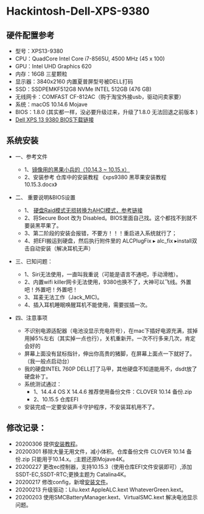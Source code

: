 # Hackintosh-Dell-XPS-9380

## 硬件配置参考

- 型号：XPS13-9380
- CPU：QuadCore Intel Core i7-8565U, 4500 MHz (45 x 100)
- GPU：Intel UHD Graphics 620
- 内存：16GB 三星颗粒
- 显示器：3840x2160 内置夏普屏型号被DELL打码
- SSD：SSDPEMKF512G8 NVMe INTEL 512GB (476 GB)
- 无线网卡：COMFAST CF-812AC（购于淘宝外接usb，驱动问卖家要）
- 系统：macOS 10.14.6 Mojave
- BIOS：1.8.0 (其实都一样，没必要升级过来，升级了1.8.0 无法回退之前版本 )
- [Dell XPS 13 9380 BIOS下载链接](https://www.dell.com/support/home/cn/zh/cnbsd1/product-support/product/xps-13-9380-laptop/drivers)

## 系统安装

- 一、参考文件

     - 1、[镜像用的黑果小兵的（10.14.3 ~ 10.15.x）](https://mirrors.dtops.cc/iso/MacOS/daliansky_macos/)
     - 2、安装参考 仓库中的安装教程 《xps9380 黑苹果安装教程10.15.3.docx》

- 二、 重要说明&BIOS设置

     - 1、 [硬盘Raid模式无损转换为AHCI模式，参考链接](https://www.dazhuanlan.com/2019/12/15/5df650b549a64/)
     - 2、将Secure Boot 改为 Disabled。BIOS里面自己找。这个都找不到就不要装黑苹果了。
     - 3、第二阶段的安装会报错，不要方！！！重启进入系统就行了；
     - 4、把EFI搬运到硬盘，然后执行附件里的  ALCPlugFix⁩ ▸ ⁨alc_fix⁩ ▸install双击自动安装（解决耳机无声）

- 三、已知问题：

     - 1、Siri无法使用，一直叫我重说（可能是语言不通吧，手动滑稽）。
     - 2、内置wifi killer网卡无法使用，9380也换不了，大神可以飞线。外置吧！外置吧！外置吧！
     -  3、耳麦无法工作（Jack_MIC)。
     - 4、插入耳机睡眠唤醒耳机不能使用，需要拔插一次。

- 四、注意事项

     - 不识别电源适配器（电池没显示充电符号），在mac下插好电源充满，拔掉用掉5%左右（其实掉一点也行），关机重新开。一次不行多来几次，肯定会好的
     - 屏幕上面没有鼠标指针，伸出你高贵的猪脚，在屏幕上面点一下就好了。（我一般点启动台）
     - 我的硬盘INTEL 760P DELL打了马甲，其他硬盘不知道能用不，dsdt放了硬盘补丁。
     - 系统测试通过：
       - 1、14.4.4 OS X 14.4.6 推荐使用备份文件：CLOVER 10.14 备份.zip
       - 2、10.15.5 仓库EFI
     - 安装完成一定要安装声卡守护程序，不安装耳机用不了。


## 修改记录：

-	20200306 提供[安装教程](https://github.com/wdubaiyu/Hackintosh-Dell-XPS-9380/blob/master/%E7%B3%BB%E7%BB%9F%E5%AE%89%E8%A3%85%E6%95%99%E7%A8%8B/xps9380%20%E9%BB%91%E8%8B%B9%E6%9E%9C%E5%AE%89%E8%A3%85%E6%95%99%E7%A8%8B10.15.3.docx?raw=true)。
-	20200301 移除大量无用文件，减小体积。仓库备份文件 CLOVER 10.14 备份.zip 只能用于10.14.x。;主题还原Mojave4K。
-	20200227 更改ec控制器，支持10.15.3（使用仓库EFI文件安装即可）,添加SSDT-EC,SSDT-RTC;更换主题为 Catalina4K。
-	20200217 修改config，新增[安装文件](http://bbs.pcbeta.com/viewthread-1842031-1-1.html)。
-	20200213 升级驱动：Lilu.kext AppleALC.kext WhateverGreen.kext。
-	20200203 使用SMCBatteryManager.kext、VirtualSMC.kext 解决电池显示问题。
